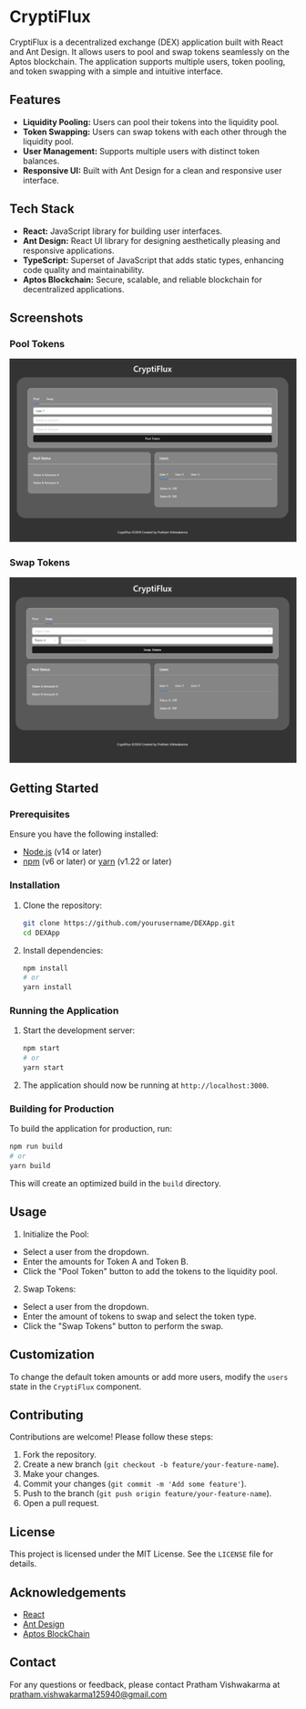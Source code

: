 # CryptiFlux

CryptiFlux is a decentralized exchange (DEX) application built with React and Ant Design. It allows users to pool and swap tokens seamlessly on the Aptos blockchain. The application supports multiple users, token pooling, and token swapping with a simple and intuitive interface.

## Features

- **Liquidity Pooling:** Users can pool their tokens into the liquidity pool.
- **Token Swapping:** Users can swap tokens with each other through the liquidity pool.
- **User Management:** Supports multiple users with distinct token balances.
- **Responsive UI:** Built with Ant Design for a clean and responsive user interface.

## Tech Stack

- **React:** JavaScript library for building user interfaces.
- **Ant Design:** React UI library for designing aesthetically pleasing and responsive applications.
- **TypeScript:** Superset of JavaScript that adds static types, enhancing code quality and maintainability.
- **Aptos Blockchain:** Secure, scalable, and reliable blockchain for decentralized applications.

## Screenshots

### Pool Tokens

![Pool Image](images/Pool.png)

### Swap Tokens

![Swap Image](images/Swap.png)

## Getting Started

### Prerequisites

Ensure you have the following installed:

- [Node.js](https://nodejs.org/en/download/) (v14 or later)
- [npm](https://www.npmjs.com/get-npm) (v6 or later) or [yarn](https://yarnpkg.com/getting-started/install) (v1.22 or later)

### Installation

1. Clone the repository:
    ```sh
    git clone https://github.com/yourusername/DEXApp.git
    cd DEXApp
    ```
2. Install dependencies:
    ```sh
    npm install
    # or
    yarn install
    ```

### Running the Application

1. Start the development server:
    ```sh
    npm start
    # or
    yarn start
    ```
2. The application should now be running at `http://localhost:3000`.

### Building for Production

To build the application for production, run:

```sh
npm run build
# or
yarn build
```
This will create an optimized build in the `build` directory.

## Usage

1. Initialize the Pool:
   
- Select a user from the dropdown.
- Enter the amounts for Token A and Token B.
- Click the "Pool Token" button to add the tokens to the liquidity pool.

2. Swap Tokens:

- Select a user from the dropdown.
- Enter the amount of tokens to swap and select the token type.
- Click the "Swap Tokens" button to perform the swap.

## Customization

To change the default token amounts or add more users, modify the `users` state in the `CryptiFlux` component.

## Contributing

Contributions are welcome! Please follow these steps:

1. Fork the repository.
2. Create a new branch (`git checkout -b feature/your-feature-name`).
3. Make your changes.
4. Commit your changes (`git commit -m 'Add some feature'`).
5. Push to the branch (`git push origin feature/your-feature-name`).
6. Open a pull request.

## License

This project is licensed under the MIT License. See the `LICENSE` file for details.

## Acknowledgements

- [React](https://reactjs.org/)
- [Ant Design](https://ant.design/)
- [Aptos BlockChain](https://aptoslabs.com/)
  
## Contact

For any questions or feedback, please contact Pratham Vishwakarma at pratham.vishwakarma125940@gmail.com
